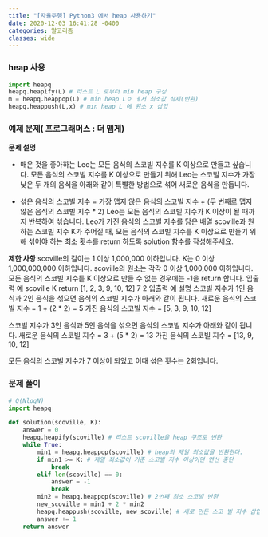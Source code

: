 ```yaml
---
title: "[자율주행] Python3 에서 heap 사용하기"
date: 2020-12-03 16:41:28 -0400
categories: 알고리즘
classes: wide
---
```



### heap 사용

```py
import heapq
heapq.heapify(L) # 리스트 L 로부터 min heap 구성
m = heapq.heappop(L) # min heap Lㅇ ㅔ서 최소값 삭제(반환)
heapq.heappush(L,x) # min heap L 에 원소 x 삽입

```


### 예제 문제( 프로그래머스 : 더 맵게)

**문제 설명**

- 매운 것을 좋아하는 Leo는 모든 음식의 스코빌 지수를 K 이상으로 만들고 싶습니다. 모든 음식의 스코빌 지수를 K 이상으로 만들기 위해 Leo는 스코빌 지수가 가장 낮은 두 개의 음식을 아래와 같이 특별한 방법으로 섞어 새로운 음식을 만듭니다.

- 섞은 음식의 스코빌 지수 = 가장 맵지 않은 음식의 스코빌 지수 + (두 번째로 맵지 않은 음식의 스코빌 지수 * 2)
Leo는 모든 음식의 스코빌 지수가 K 이상이 될 때까지 반복하여 섞습니다.
Leo가 가진 음식의 스코빌 지수를 담은 배열 scoville과 원하는 스코빌 지수 K가 주어질 때, 모든 음식의 스코빌 지수를 K 이상으로 만들기 위해 섞어야 하는 최소 횟수를 return 하도록 solution 함수를 작성해주세요.

**제한 사항**
scoville의 길이는 1 이상 1,000,000 이하입니다.
K는 0 이상 1,000,000,000 이하입니다.
scoville의 원소는 각각 0 이상 1,000,000 이하입니다.
모든 음식의 스코빌 지수를 K 이상으로 만들 수 없는 경우에는 -1을 return 합니다.
입출력 예
scoville	K	return
[1, 2, 3, 9, 10, 12]	7	2
입출력 예 설명
스코빌 지수가 1인 음식과 2인 음식을 섞으면 음식의 스코빌 지수가 아래와 같이 됩니다.
새로운 음식의 스코빌 지수 = 1 + (2 * 2) = 5
가진 음식의 스코빌 지수 = [5, 3, 9, 10, 12]

스코빌 지수가 3인 음식과 5인 음식을 섞으면 음식의 스코빌 지수가 아래와 같이 됩니다.
새로운 음식의 스코빌 지수 = 3 + (5 * 2) = 13
가진 음식의 스코빌 지수 = [13, 9, 10, 12]

모든 음식의 스코빌 지수가 7 이상이 되었고 이때 섞은 횟수는 2회입니다.

### 문제 풀이

```py
# O(NlogN)
import heapq

def solution(scoville, K):
    answer = 0
    heapq.heapify(scoville) # 리스트 scoville을 heap 구조로 변환
    while True:
        min1 = heapq.heappop(scoville) # heap의 제일 최소값을 반환한다.
        if min1 >= K: # 제일 최소값이 기준 스코빌 지수 이상이면 연산 중단
            break
        elif len(scoville) == 0:
            answer = -1
            break
        min2 = heapq.heappop(scoville) # 2번째 최소 스코빌 반환
        new_scoville = min1 + 2 * min2
        heapq.heappush(scoville, new_scoville) # 새로 만든 스코 빌 지수 삽입
        answer += 1
    return answer
    
```